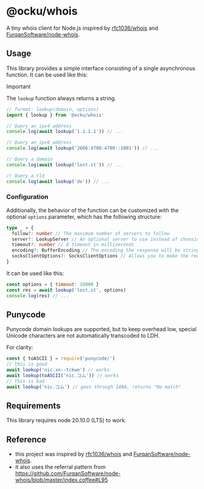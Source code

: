 # @ocku/whois

A tiny whois client for Node.js inspired by [rfc1036/whois](https://github.com/rfc1036/whois) and [FurqanSoftware/node-whois](https://github.com/FurqanSoftware/node-whois).

## Usage

This library provides a simple interface consisting of a single asynchronous function. It can be used like this:

> [!IMPORTANT]  
> The `lookup` function always returns a string.

```js
// format: lookup(domain, options)
import { lookup } from '@ocku/whois'

// Query an ipv4 address
console.log(await lookup('1.1.1.1')) // ...

// Query an ipv6 address
console.log(await lookup('2606:4700:4700::1001')) // ...

// Query a domain
console.log(await lookup('lost.st')) // ...

// Query a tld
console.log(await lookup('de')) // ...
```

### Configuration

Additionally, the behavior of the function can be customized with the optional `options` parameter, which has the following structure:

```ts
type _ = {
  follow?: number // The maximum number of servers to follow
  server?: LookupServer // An optional server to use instead of choosing one automatically
  timeout?: number // A timeout in milliseconds
  encoding?: BufferEncoding // The encoding the response will be stringified to
  socksClientOptions?: SocksClientOptions // Allows you to make the request through a SOCKS proxy. see https://www.npmjs.com/package/socks
}
```

It can be used like this:

```js
const options = { timeout: 10000 }
const res = await lookup('lost.st', options)
console.log(res) // ...
```

## Punycode

Punycode domain lookups are supported, but to keep overhead low, special Unicode characters are not automatically transcoded to LDH.

For clarity:

```js
const { toASCII } = require('punycode/')
// this is good
await lookup('nic.xn--tckwe') // works
await lookup(toASCII('nic.コム')) // works
// this is bad
await lookup('nic.コム') // goes through IANA, returns "No match"
```

## Requirements

This library requires node 20.10.0 (LTS) to work.

## Reference

- this project was inspired by [rfc1036/whois](https://github.com/rfc1036/whois) and [FurqanSoftware/node-whois](https://github.com/FurqanSoftware/node-whois).
- it also uses the referral pattern from https://github.com/FurqanSoftware/node-whois/blob/master/index.coffee#L95
